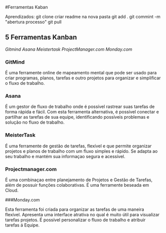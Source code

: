 #Ferramentas Kaban

Aprendizados:
git clone
criar readme na nova pasta
git add .
git commint -m "abertura processo"
git pull

## 5 Ferramentas Kanban

*Gitmind*
*Asana*
*Meistertask*
*ProjectManager.com*
*Monday.com*

### GitMind
É uma ferramente online de mapeamento mental que pode ser usado para criar programas, planos, tarefas e outro projetos para organizar e simplificar o fluxo de trabalho.

### Asana
É um gestor de fluxo de trabalho onde é possível rastrear suas tarefas de forma rápida e fácil.
Com esta ferramenta alternativa, é possível conectar e partilhar as tarefas de sua equipe, identificando possíveis problemas e solução no fluxo de trabalho.

### MeisterTask
É uma ferramente de gestão de tarefas, flexível e que permite organizar projetos e planos de trabalho com um fluxo simples e rápido. Se adapta ao seu trabalho e mantém sua informaçao segura e acessível.

### Projectmanager.com
É uma combinaçao entre planejamento de Projetos e Gestão de Tarefas, além de possuir funções colaborativas.
É uma ferramente beseada em Cloud.

###Monday.com

Esta ferramenta foi criada para organizar as tarefas de uma maneira flexível. Apresenta uma interface atrativa no qual é muito útil para visualizar tarefas projetos. É possível personalizar o fluxo de trabalho e atribuir tarefas á Equipe.

